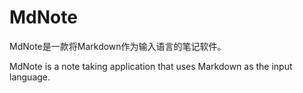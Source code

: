 # MdNote #

MdNote是一款将Markdown作为输入语言的笔记软件。

MdNote is a note taking application that uses Markdown as the input language.
